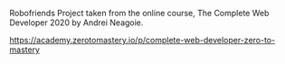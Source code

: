 Robofriends Project taken from the online course, The Complete Web Developer 2020 by Andrei Neagoie.

https://academy.zerotomastery.io/p/complete-web-developer-zero-to-mastery